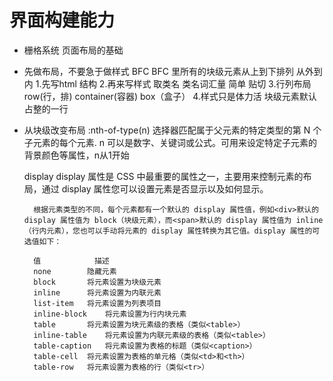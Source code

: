 # 界面构建能力
- 栅格系统
    页面布局的基础
- 先做布局，不要急于做样式  BFC
    BFC 里所有的块级元素从上到下排列
    从外到内
    1.先写html 结构
    2.再来写样式
        取类名
        类名词汇量 简单 贴切
    3.行列布局 row(行，排) container(容器) box（盒子）
    4.样式只是体力活 块级元素默认占整的一行
- 从块级改变布局
    :nth-of-type(n) 选择器匹配属于父元素的特定类型的第 N 个子元素的每个元素.
    n 可以是数字、关键词或公式。可用来设定特定子元素的背景颜色等属性，n从1开始

    display
        display 属性是 CSS 中最重要的属性之一，主要用来控制元素的布局，通过 display 属性您可以设置元素是否显示以及如何显示。

        根据元素类型的不同，每个元素都有一个默认的 display 属性值，例如<div>默认的 display 属性值为 block（块级元素），而<span>默认的 display 属性值为 inline（行内元素），您也可以手动将元素的 display 属性转换为其它值。display 属性的可选值如下：

        值	         描述
        none	    隐藏元素
        block	    将元素设置为块级元素
        inline	    将元素设置为内联元素
        list-item	将元素设置为列表项目
        inline-block	将元素设置为行内块元素
        table	    将元素设置为块元素级的表格（类似<table>）
        inline-table	将元素设置为内联元素级的表格（类似<table>）
        table-caption	将元素设置为表格的标题（类似<caption>）
        table-cell	将元素设置为表格的单元格（类似<td>和<th>）
        table-row	将元素设置为表格的行（类似<tr>）